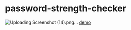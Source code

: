# password-strength-checker
![Uploading Screenshot (14).png…]()
[demo](https://codepen.io/psadhithya/pen/abEevgX)
